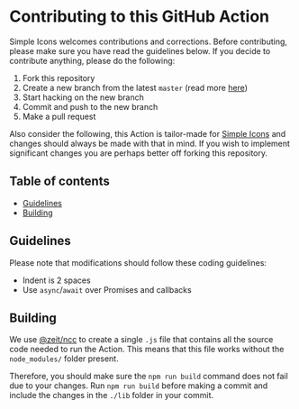 # Contributing to this GitHub Action

Simple Icons welcomes contributions and corrections. Before contributing, please make sure you have read the guidelines below. If you decide to contribute anything, please do the following:

1. Fork this repository
1. Create a new branch from the latest `master` (read more [here](https://guides.github.com/introduction/flow/))
1. Start hacking on the new branch
1. Commit and push to the new branch
1. Make a pull request

Also consider the following, this Action is tailor-made for [Simple Icons](https://github.com/simple-icons/simple-icons) and changes should always be made with that in mind. If you wish to implement significant changes you are perhaps better off forking this repository.

## Table of contents

* [Guidelines](#guidelines)
* [Building](#building)

## Guidelines

Please note that modifications should follow these coding guidelines:

- Indent is 2 spaces
- Use `async`/`await` over Promises and callbacks

## Building

We use [@zeit/ncc](https://github.com/zeit/ncc#readme) to create a single `.js` file that contains all the source code needed to run the Action. This means that this file works without the `node_modules/` folder present.

Therefore, you should make sure the `npm run build` command does not fail due to your changes. Run `npm run build` before making a commit and include the changes in the `./lib` folder in your commit.
